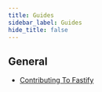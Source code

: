 ```yaml
---
title: Guides
sidebar_label: Guides
hide_title: false
---
```


## General
<a name="guides-general"></a>

* [Contributing To Fastify](./Contributing.md)
